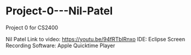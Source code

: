 # Project-0---Nil-Patel
Project 0 for CS2400


Nil Patel
Link to video: https://youtu.be/94fRTbIRnxo
IDE: Eclipse
Screen Recording Software: Apple Quicktime Player
